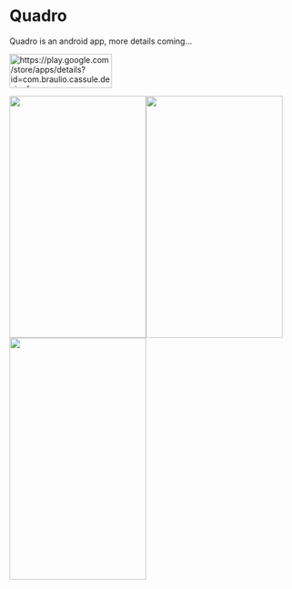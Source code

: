 # Quadro



Quadro is an android app, more details coming...


<img alt="https://play.google.com/store/apps/details?id=com.braulio.cassule.designfocus" src="https://vignette4.wikia.nocookie.net/wherewood/images/c/cd/1280px-Get_it_on_Google_play.svg.png/revision/latest?cb=20160126093326" width="180" height="60">

<img src="https://lh3.googleusercontent.com/J29Qk-mSy_vkXTK52ifamm5hao2Rywbec_Hbn0ex6obTTTiRwcO1AWDJ0qwMDiICWn4=h900-rw" width="240" height="425"><img src="https://lh3.googleusercontent.com/XbYUEKuT0sw4n_B-IvFxbic2grs9xeaYW-Aqktgtsz7sr5k6L2U2LBQRkeCSkcFBOx20=h900-rw" width="240" height="425"><img src="https://lh3.googleusercontent.com/JUByEKqM1V124OYGN0nDCaN7ayIPUBcFPv2VxF1zZLQ9I3lHgMV8L8t3pxR5tmOdzLY=h900-rw" width="240" height="425">
